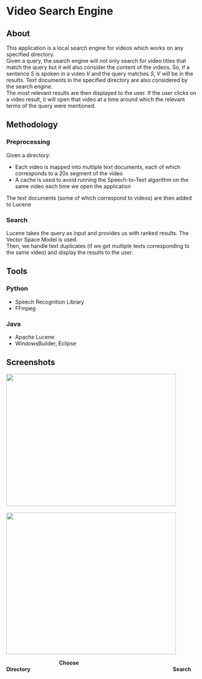 # Video Search Engine

## About
This application is a local search engine for videos which works on any specified directory.\
Given a query, the search engine will not only search for video titles that match the query but it will also consider the content of the videos. 
So, if a sentence *S* is spoken in a video *V* and the query matches *S*, *V* will be in the results. Text documents in the specified directory are also considered by the search engine.\
The most relevant results are then displayed to the user.
If the user clicks on a video result, it will open that video at a time around which the relevant terms of the query were mentioned.


## Methodology
### Preprocessing
Given a directory:
* Each video is mapped into multiple text documents, each of which corresponds to a 20s segment of the video
* A cache is used to avoid running the Speech-to-Text algorithm on the same video each time we open the application

The text documents (some of which correspond to videos) are then added to Lucene
### Search
Lucene takes the query as input and provides us with ranked results. The Vector Space Model is used.\
Then, we handle text duplicates (if we get multiple texts corresponding to the same video) and display the results to the user.

## Tools
### Python
* Speech Recognition Library
* FFmpeg
### Java
* Apache Lucene
* WindowsBuilder, Eclipse

## Screenshots
<img src="https://user-images.githubusercontent.com/61922252/119517499-571e5000-bd80-11eb-8909-e8c086be0c68.png" width="450" height="350">    <img src="https://user-images.githubusercontent.com/61922252/119517366-3950eb00-bd80-11eb-9ee9-78295099a3bd.png" width="450" height="375">

          **Choose Directory                           Search**
